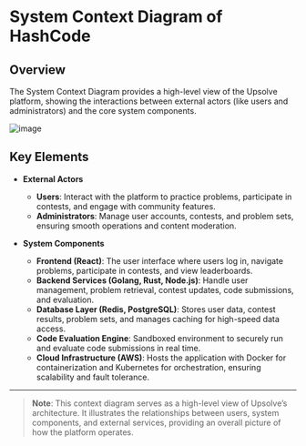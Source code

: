 


# System Context Diagram of HashCode

## Overview

The System Context Diagram provides a high-level view of the Upsolve platform, showing the interactions between external actors (like users and administrators) and the core system components. 

![image](https://github.com/user-attachments/assets/e4d2a01f-93be-4804-99b4-411c98298b92)

## Key Elements

- **External Actors**
  - **Users**: Interact with the platform to practice problems, participate in contests, and engage with community features.
  - **Administrators**: Manage user accounts, contests, and problem sets, ensuring smooth operations and content moderation.

- **System Components**
  - **Frontend (React)**: The user interface where users log in, navigate problems, participate in contests, and view leaderboards.
  - **Backend Services (Golang, Rust, Node.js)**: Handle user management, problem retrieval, contest updates, code submissions, and evaluation.
  - **Database Layer (Redis, PostgreSQL)**: Stores user data, contest results, problem sets, and manages caching for high-speed data access.
  - **Code Evaluation Engine**: Sandboxed environment to securely run and evaluate code submissions in real time.
  - **Cloud Infrastructure (AWS)**: Hosts the application with Docker for containerization and Kubernetes for orchestration, ensuring scalability and fault tolerance.

---

> **Note**: This context diagram serves as a high-level view of Upsolve’s architecture. It illustrates the relationships between users, system components, and external services, providing an overall picture of how the platform operates.
